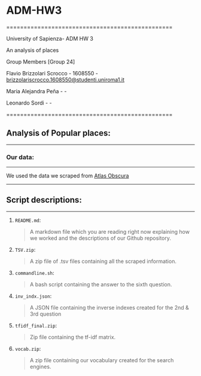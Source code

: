 # ADM-HW3

================================================

University of Sapienza- ADM HW 3 

An analysis of places 

Group Members [Group 24]


Flavio Brizzolari Scrocco - 1608550 - brizzolariscrocco.1608550@studenti.uniroma1.it

Maria Alejandra Peña -   -

Leonardo Sordi -   -

================================================

## Analysis of Popular places:

------------------------------------------------

### Our data:

--------------------------------------------------

We used the data we scraped from [Atlas Obscura](https://www.atlasobscura.com/places?sort=likes_count)

-----------------------------------------------------

## Script descriptions:

---------------------------------------------------

1. `README.md`:
   
   > A markdown file which you are reading right now explaining how we worked and the descriptions of our Github repository.

2. `TSV.zip`:
   
   >A zip file of .tsv files containing all the scraped information.

3. `commandline.sh`:
   
   >A bash script containing the answer to the sixth question.
   
4. `inv_indx.json`:
   
   >A JSON file containing the inverse indexes created for the 2nd & 3rd question

3. `tfidf_final.zip`:
   
   > Zip file containing the tf-idf matrix.
    
4. `vocab.zip`:
    
    >A zip file containing our vocabulary created for the search engines.
